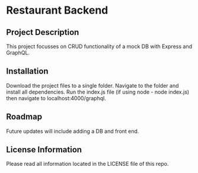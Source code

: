 # Restaurant Backend
## Project Description
This project focusses on CRUD functionality of a mock DB with Express and GraphQL.

## Installation
Download the project files to a single folder. Navigate to the folder and install all dependencies. Run the index.js file (if using node - node index.js) then navigate to localhost:4000/graphql.

## Roadmap
Future updates will include adding a DB and front end.

## License Information
Please read all information located in the LICENSE file of this repo.
